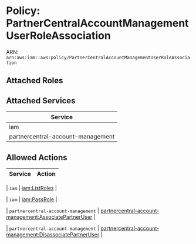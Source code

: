 # Policy: PartnerCentralAccountManagementUserRoleAssociation

ARN: `arn:aws:iam::aws:policy/PartnerCentralAccountManagementUserRoleAssociation`

## Attached Roles

## Attached Services

| Service |
|---------|
| iam |
| partnercentral-account-management |

## Allowed Actions

| Service | Action |
|:-------:|--------|

| `iam` | [iam:ListRoles](../actions.md#iam:listroles) |

| `iam` | [iam:PassRole](../actions.md#iam:passrole) |

| `partnercentral-account-management` | [partnercentral-account-management:AssociatePartnerUser](../actions.md#partnercentral-account-management:associatepartneruser) |

| `partnercentral-account-management` | [partnercentral-account-management:DisassociatePartnerUser](../actions.md#partnercentral-account-management:disassociatepartneruser) |
